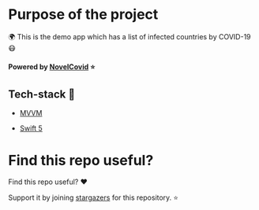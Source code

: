 Purpose of the project
======================

:earth_africa: This is the demo app which has a list of infected countries by COVID-19 :mask:

#### Powered by [NovelCovid](https://github.com/NovelCOVID/API) :star: 


## Tech-stack :calling:


* [MVVM](https://www.raywenderlich.com/34-design-patterns-by-tutorials-mvvm)

* [Swift 5](https://github.com/apple/swift)


Find this repo useful?
======================

Find this repo useful? :heart: 

Support it by joining [stargazers](https://github.com/emrdgrmnci/CoronaVirusMVVM/stargazers) for this repository. :star: